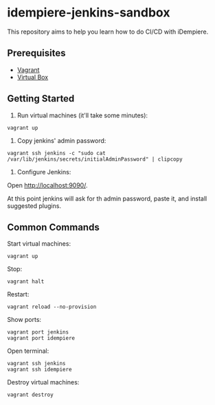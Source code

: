 # idempiere-jenkins-sandbox

This repository aims to help you learn how to do CI/CD with iDempiere.

## Prerequisites

- [Vagrant](https://developer.hashicorp.com/vagrant/install#linux)
- [Virtual Box](https://www.virtualbox.org/wiki/Linux_Downloads)

## Getting Started

1. Run virtual machines (it'll take some minutes):

```shell
vagrant up
```

1. Copy jenkins' admin password:

```shell
vagrant ssh jenkins -c "sudo cat /var/lib/jenkins/secrets/initialAdminPassword" | clipcopy
```

1. Configure Jenkins:

Open <http://localhost:9090/>.

At this point jenkins will ask for
th admin password, paste it, and install suggested plugins.

## Common Commands

Start virtual machines:

```shell
vagrant up
```

Stop:

```shell
vagrant halt
```

Restart:

```shell
vagrant reload --no-provision
```

Show ports:

```shell
vagrant port jenkins
vagrant port idempiere
```

Open terminal:

```shell
vagrant ssh jenkins
vagrant ssh idempiere
```

Destroy virtual machines:

```shell
vagrant destroy
```
